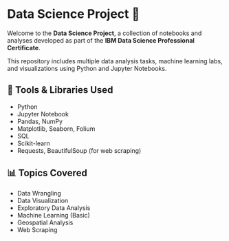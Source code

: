 # Data Science Project 🚀

Welcome to the **Data Science Project**, a collection of notebooks and analyses developed as part of the **IBM Data Science Professional Certificate**.

This repository includes multiple data analysis tasks, machine learning labs, and visualizations using Python and Jupyter Notebooks.


## 🧰 Tools & Libraries Used

- Python
- Jupyter Notebook
- Pandas, NumPy
- Matplotlib, Seaborn, Folium
- SQL
- Scikit-learn
- Requests, BeautifulSoup (for web scraping)

## 📊 Topics Covered

- Data Wrangling
- Data Visualization
- Exploratory Data Analysis
- Machine Learning (Basic)
- Geospatial Analysis
- Web Scraping
